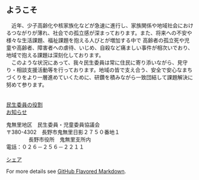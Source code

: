 
## ようこそ
　近年、少子高齢化や核家族化などが急速に進行し、家族関係や地域社会におけるつながりが薄れ、社会での孤立感が深まっております。また、将来への不安や様々な生活課題、福祉課題を抱える人びとが増加する中で
高齢者の孤立死や児童や高齢者、障害者への虐待、いじめ、自殺など痛ましい事件が相次いでおり、地域で抱える課題は深刻化しております。<br>
　このような状況にあって、我々民生委員は常に住民に寄り添いながら、見守り・相談支援活動等を行っております。地域の皆で支え合う、安全で安心なまちづくりをより一層進めていくために、研鑽を積みながら一致団結して課題解決に努めて参ります。<br>
　

[民生委員の役割](./role.md)     
[お知らせ](./news.md)

鬼無里地区　民生委員・児童委員協議会<br>
〒380-4302　長野市鬼無里日影２７５０番地１<br>
　　　    　長野市役所　鬼無里支所内<br>
電話：０２６－２５６－２２１１<br>

<div id="fb-root"></div>
<script async defer crossorigin="anonymous" src="https://connect.facebook.net/ja_JP/sdk.js#xfbml=1&version=v6.0"></script>

<div class="fb-share-button" data-href="https://kinasa-minkyo.github.io/" data-layout="button_count" data-size="small"><a target="_blank" href="https://www.facebook.com/sharer/sharer.php?u=https%3A%2F%2Fkinasa-minkyo.github.io%2F&amp;src=sdkpreparse" class="fb-xfbml-parse-ignore">シェア</a></div>

For more details see [GitHub Flavored Markdown](https://guides.github.com/features/mastering-markdown/).
